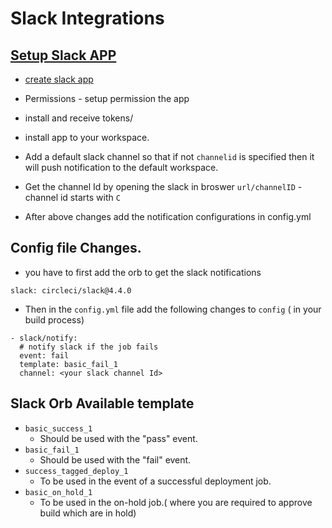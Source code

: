 # Slack Integrations 

## [Setup Slack APP](https://github.com/CircleCI-Public/slack-orb/wiki/Setup)

- [create slack app ](https://api.slack.com/apps)
- Permissions - setup permission the app
- install and receive tokens/
- install app to your workspace.
- Add a default slack channel so that if not `channelid` is specified then it will push notification to the default workspace.
- Get the channel Id by opening the slack in broswer 
  `url/channelID` - channel id starts with `C`

- After above changes add the notification configurations in config.yml


## Config file Changes.
- you have to first add the orb to get the slack notifications
```
slack: circleci/slack@4.4.0
```

- Then in the `config.yml` file add the following changes to `config` ( in your build process)

```
- slack/notify:
  # notify slack if the job fails
  event: fail
  template: basic_fail_1
  channel: <your slack channel Id>
```


## Slack Orb Available template

- `basic_success_1`
  - Should be used with the "pass" event.
- `basic_fail_1`	
  - Should be used with the "fail" event.
- `success_tagged_deploy_1`	
  - To be used in the event of a successful deployment job.
- `basic_on_hold_1`  
  - To be used in the on-hold job.( where you are required to approve build which are in hold)